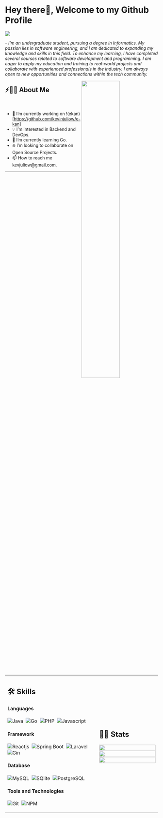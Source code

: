 # Hey there👋, Welcome to my Github Profile

<img src="https://readme-typing-svg.herokuapp.com?font=Architects+Daughter&color=22EBF7&size=25&center=false&lines=hey!+its+Kevin;Full+stack+web+developer...;"/>
 
<p>- <i>I'm an undergraduate student, pursuing a degree in Informatics. My passion lies in software engineering, and I am dedicated to expanding my knowledge and skills in this field. To enhance my learning, I have completed several courses related to software development and programming. I am eager to apply my education and training to real-world projects and collaborate with experienced professionals in the industry. I am always open to new opportunities and connections within the tech community.
</i></p>

<img src="https://user-images.githubusercontent.com/89788120/167628634-549d2bdd-609e-4275-85af-1e1974da64ca.gif" width="50%" align="right" />

## ⚡🙋‍♂️ About Me

</br>

- 🔧 I’m currently working on !(ekan)[https://github.com/kevinjuliow/e-kan]
- 💡 I’m interested in Backend and DevOps.
- 📖 I’m currently learning Go.
- ❄️ I’m looking to collaborate on Open Source Projects.
- 📫 How to reach me kevjuliow@gmail.com.

<hr>

</br>

<table width="100%">

 <tr>
    <td width="60%">
     
## 🛠️ Skills

#### Languages
![Java](https://img.shields.io/badge/Java-%23150458.svg?style=flat&logo=java&logoColor=orange)&nbsp;
![Go](https://img.shields.io/badge/Go-%2300ADD8.svg?style=flat&logo=go&logoColor=white)&nbsp;
![PHP](https://img.shields.io/badge/PHP-%23777BB4.svg?style=flat&logo=php&logoColor=white)&nbsp;
![Javascript](https://img.shields.io/badge/Javascript-%23F7DF1E.svg?style=flat&logo=javascript&logoColor=black)&nbsp;

#### Framework
![Reactjs](https://img.shields.io/badge/React-20232A?style=flat&logo=react&logoColor=61DAFB)&nbsp;
![Spring Boot](https://img.shields.io/badge/Spring%20Boot-%236DB33F.svg?style=flat&logo=springboot&logoColor=white)&nbsp;
![Laravel](https://img.shields.io/badge/Laravel-%23FF2D20.svg?style=flat&logo=laravel&logoColor=white)&nbsp;
![Gin](https://img.shields.io/badge/Gin-%23ffffff.svg?style=flat&logo=go&logoColor=blue)&nbsp;

#### Database
![MySQL](https://img.shields.io/badge/MySQL-00000F?style=flat&logo=mysql&logoColor=white)&nbsp;
![SQlite](https://img.shields.io/badge/-SQlite-05122A?style=flat&logo=sqlite&logoColor=A8B9CC)&nbsp;
![PostgreSQL](https://img.shields.io/badge/PostgreSQL-316192?style=flat&logo=postgresql&logoColor=green)

#### Tools and Technologies
![Git](https://img.shields.io/badge/-Git-05122A?style=flat&logo=git)&nbsp;
![NPM](https://img.shields.io/badge/npm-CB3837?style=flat&logo=npm&logoColor=white)&nbsp;

</td>
    <td>
  
## 📄📜 Stats

<p align="center">
  <img width="100%" src="https://github-readme-stats.vercel.app/api?username=kaustav202&theme=algolia&show_icons=true&bg_color=transparent&title_color=navy&text_color=black" />
 </br>
  <img width="100%" src="https://github-readme-streak-stats.herokuapp.com/?user=kaustav202"/>
 </br>
  <img width="100%" src="https://github-readme-stats.vercel.app/api/top-langs/?username=kaustav202&exclude_repo=Portfolio,HomePal&langs_count=7&layout=compact&bg_color=transparent" />
</p>

  </td>
 </tr>
</table>
